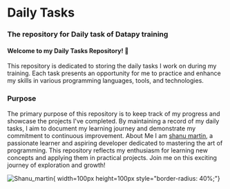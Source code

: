 # Daily Tasks
### The repository for Daily task of Datapy training

#### Welcome to my Daily Tasks Repository! 🚀

This repository is dedicated to storing the daily tasks I work on during my training. Each task presents an opportunity for me to practice and enhance my skills in various programming languages, tools, and technologies.

### Purpose

The primary purpose of this repository is to keep track of my progress and showcase the projects I've completed. By maintaining a record of my daily tasks, I aim to document my learning journey and demonstrate my commitment to continuous improvement.
About Me
I am [shanu martin](https://github.com/shanu-martin), a passionate learner and aspiring developer dedicated to mastering the art of programming. This repository reflects my enthusiasm for learning new concepts and applying them in practical projects. Join me on this exciting journey of exploration and growth!

![Shanu_martin](https://media.licdn.com/dms/image/D560BAQGapB2-hhvvjA/company-logo_200_200/0/1707714742431?e=1721260800&v=beta&t=G2YIJYoH7gJcuTFyR6y_79jYboCcIshMTBDt4iDj6cU){ width=100px height=100px style="border-radius: 40%;"}

<!-- ![Shanu_martin](https://avatars.githubusercontent.com/u/96837910?v=4) -->
